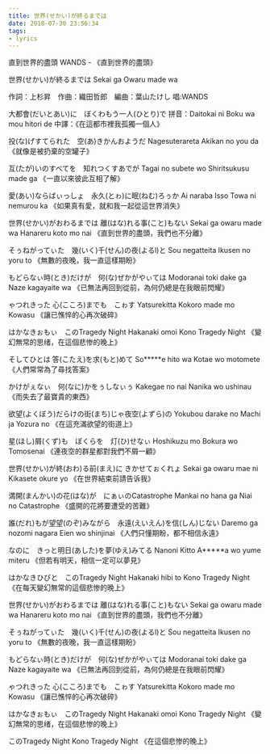 ```yaml
---
title: 世界(せかい)が終るまでは
date: 2018-07-30 23:56:34
tags:
- lyrics
---
```


直到世界的盡頭
WANDS - 《直到世界的盡頭》

世界(せかい)が終るまでは
Sekai ga Owaru made wa

作詞：上杉昇　作曲：織田哲郎　編曲：葉山たけし
唱:WANDS


大都會(だいとあい)に　ぼくわもう一人(ひとり)で
拼音：Daitokai ni Boku wa mou hitori de
中譯：《在這都市裡我孤獨一個人》

投(な)げすてられた　空(あ)きかんおようだ
Nagesuterareta Akikan no you da
《就像是被扔棄的空罐子》

互(たが)いのすべてを　知れつくすあでが
Tagai no subete wo Shiritsukusu made ga
《一直以來彼此互相了解》

愛(あい)ならばぃっしょ　永久(とゎ)に眠(ねむ)ろぅか
Ai naraba Isso Towa ni nemurou ka
《如果真有愛，就和我一起從這世界消失》

世界(せかい)がおわるまでは 離(はな)れる事(こと)もない
Sekai ga owaru made wa Hanareru koto mo nai
《直到世界的盡頭，我們也不分離》

そぅねがってぃた　幾(いく)千(せん)の夜(よるl)と
Sou negatteita Ikusen no yoru to
《無數的夜晚，我一直這樣期盼》

もどらなぃ時(とき)だけが　何(な)ぜかがやぃては
Modoranai toki dake ga Naze kagayaite wa
《已無法再回到從前，為何仍總是在我眼前閃耀》

ゃつれきった 心(こころ)までも　こゎす
Yatsurekitta Kokoro made mo Kowasu
《讓已憔悴的心再次破碎》

はかなきぉもぃ　このTragedy Night
Hakanaki omoi Kono Tragedy Night
《變幻無常的思绪，在這個悲惨的晚上》

そしてひとは 答(こたえ)を求(もと)めて
So*****e hito wa Kotae wo motomete
《人們常常為了尋找答案》

かけがぇなぃ　何(なに)かをぅしなぃぅ
Kakegae no nai Nanika wo ushinau
《而失去了最寶貴的東西》

欲望(よくぼう)だらけの街(まち)じゃ夜空(よずら)の
Yokubou darake no Machi ja Yozura no
《在這充滿欲望的街道上》

星(ほし)屑(くず)も　ぼくらを　灯(ひ)せなぃ
Hoshikuzu mo Bokura wo Tomosenai
《連夜空的群星都對我們不屑一顧》

世界(せかい)が終(おわ)る前(まえ)に きかせてぉくれょ
Sekai ga owaru mae ni Kikasete okure yo
《在世界結束前請告诉我》

満開(まんかい)の花(はな)が　にぁぃのCatastrophe
Mankai no hana ga Niai no Catastrophe
《盛開的花將要遭受的苦難》

誰(だれ)もが望望(のぞ)みながら　永遠(えいえん)を信(しん)じない
Daremo ga nozomi nagara Eien wo shinjinai
《人們只懂期盼，都不相信永遠》

なのに　きっと明日(あした)を夢(ゆえ)みてる
Nanoni Kitto A*****a wo yume miteru
《但若有明天，相信一定可以夢見》

はかなきひびと　このTragedy Night
Hakanaki hibi to Kono Tragedy Night
《在每天變幻無常的這個悲惨的晚上》

世界(せかい)がおわるまでは 離(はな)れる事(こと)もない
Sekai ga owaru made wa Hanareru koto mo nai
《直到世界的盡頭，我們也不分離》

そぅねがってぃた　幾(いく)千(せん)の夜(よるl)と
Sou negatteita Ikusen no yoru to
《無數的夜晚，我一直這樣期盼》

もどらなぃ時(とき)だけが　何(な)ぜかがやぃては
Modoranai toki dake ga Naze kagayaite wa
《已無法再回到從前，為何仍總是在我眼前閃耀》

ゃつれきった 心(こころ)までも　こゎす
Yatsurekitta Kokoro made mo Kowasu
《讓已憔悴的心再次破碎》

はかなきぉもぃ　このTragedy Night
Hakanaki omoi Kono Tragedy Night
《變幻無常的思绪，在這個悲惨的晚上》

このTragedy Night
Kono Tragedy Night
《在這個悲惨的晚上》